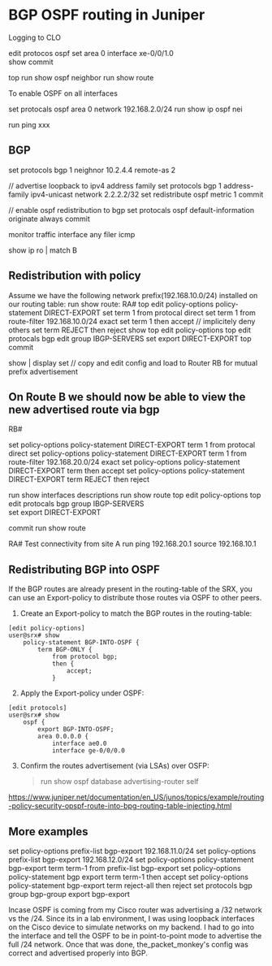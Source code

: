# BGP OSPF routing in Juniper

Logging to CLO


edit protocos ospf 
set area 0 interface xe-0/0/1.0  
show
commit

top 
run show ospf neighbor
run show route

To enable OSPF on all interfaces

set protocals ospf area 0 network 192.168.2.0/24
run show ip ospf nei


run ping xxx 

## BGP

set protocols bgp 1 neighnor 10.2.4.4 remote-as 2

// advertise loopback to ipv4 address family
set protocols bgp 1 address-family ipv4-unicast network 2.2.2.2/32
set redistribute ospf metric 1
commit

// enable ospf redistribution to bgp
set protocals ospf default-information originate always
commit

monitor traffic interface any filer icmp

show ip ro | match B

## Redistribution with policy
Assume we have the following network prefix(192.168.10.0/24) installed on our routing table: run show route: 
RA#
top edit policy-options policy-statement DIRECT-EXPORT
set term 1 from protocal direct
set term 1 from route-filter 192.168.10.0/24 exact
set term 1 then accept
// implicitely deny others
set term REJECT then reject 
show
top edit policy-options
top edit protocals bgp
edit group IBGP-SERVERS
set export DIRECT-EXPORT
top
commit

show | display set
// copy and edit config and load to Router RB for mutual prefix advertisement

##  On Route B we should now be able to view the new advertised route via bgp

RB#

set policy-options policy-statement DIRECT-EXPORT term 1 from protocal direct
set policy-options policy-statement DIRECT-EXPORT term 1 from route-filter 192.168.20.0/24 exact
set policy-options policy-statement DIRECT-EXPORT term then accept
set policy-options policy-statement DIRECT-EXPORT term  REJECT then reject





run show interfaces descriptions
run show route
top edit policy-options
top edit protocals bgp group IBGP-SERVERS  
set export DIRECT-EXPORT
  
commit
run show route

RA#
Test connectivity from site A
run ping 192.168.20.1 source 192.168.10.1


## Redistributing BGP into OSPF

If the BGP routes are already present in the routing-table of the SRX, you can use an Export-policy to distribute those routes via OSPF to other peers.

 

1. Create an Export-policy to match the BGP routes in the routing-table:

```
[edit policy-options]
user@srx# show
	policy-statement BGP-INTO-OSPF {
	    term BGP-ONLY {
	        from protocol bgp;
	        then {
	            accept;
	        }
```


2. Apply the Export-policy under OSPF:
```
[edit protocols]
user@srx# show
	ospf {
	    export BGP-INTO-OSPF;
	    area 0.0.0.0 {
	        interface ae0.0
	        interface ge-0/0/0.0

```

3. Confirm the routes advertisement (via LSAs) over OSFP:

	> run show ospf database advertising-router self

https://www.juniper.net/documentation/en_US/junos/topics/example/routing-policy-security-opspf-route-into-bpg-routing-table-injecting.html




## More examples
set policy-options prefix-list bgp-export 192.168.11.0/24
set policy-options prefix-list bgp-export 192.168.12.0/24
set policy-options policy-statement bgp-export term term-1 from prefix-list bgp-export
set policy-options policy-statement bgp export term term-1 then accept
set policy-options policy-statement bgp-export term reject-all then reject
set protocols bgp group bgp-group export bgp-export

Incase  OSPF is coming from my Cisco router was advertising a /32 network vs the /24. 
Since its in a lab environment, I was using loopback interfaces on the Cisco device to simulate networks on my backend. I had to go into the interface and tell the OSPF to be in point-to-point mode to advertise the full /24 network. Once that was done, the_packet_monkey's config was correct and advertised properly into BGP. 